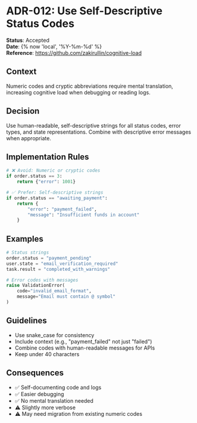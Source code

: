 # ADR-012: Use Self-Descriptive Status Codes

**Status**: Accepted  
**Date**: {% now 'local', '%Y-%m-%d' %}  
**Reference**: https://github.com/zakirullin/cognitive-load

## Context
Numeric codes and cryptic abbreviations require mental translation, increasing cognitive load when debugging or reading logs.

## Decision
Use human-readable, self-descriptive strings for all status codes, error types, and state representations. Combine with descriptive error messages when appropriate.

## Implementation Rules
```python
# ❌ Avoid: Numeric or cryptic codes
if order.status == 3:
    return {"error": 1001}

# ✅ Prefer: Self-descriptive strings
if order.status == "awaiting_payment":
    return {
        "error": "payment_failed",
        "message": "Insufficient funds in account"
    }
```

## Examples
```python
# Status strings
order.status = "payment_pending"
user.state = "email_verification_required"
task.result = "completed_with_warnings"

# Error codes with messages
raise ValidationError(
    code="invalid_email_format",
    message="Email must contain @ symbol"
)
```

## Guidelines
- Use snake_case for consistency
- Include context (e.g., "payment_failed" not just "failed")
- Combine codes with human-readable messages for APIs
- Keep under 40 characters

## Consequences
- ✅ Self-documenting code and logs
- ✅ Easier debugging
- ✅ No mental translation needed
- ⚠️ Slightly more verbose
- ⚠️ May need migration from existing numeric codes
